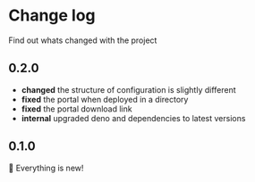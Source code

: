 # Change log

Find out whats changed with the project

## 0.2.0

- **changed** the structure of configuration is slightly different
- **fixed** the portal when deployed in a directory
- **fixed** the portal download link
- **internal** upgraded deno and dependencies to latest versions

## 0.1.0

:tada: Everything is new!
